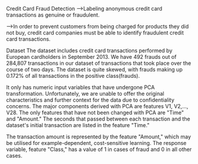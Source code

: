 Credit Card Fraud Detection
-->Labeling anonymous credit card transactions as genuine or fraudulent.

-->In order to prevent customers from being charged for products they did not buy, credit card companies must be able to identify fraudulent credit card transactions.

Dataset
The dataset includes credit card transactions performed by European cardholders in September 2013. We have 492 frauds out of 284,807 transactions in our dataset of transactions that took place over the course of two days. The dataset is quite skewed, with frauds making up 0.172% of all transactions in the positive class(frauds).

It only has numeric input variables that have undergone PCA transformation. Unfortunately, we are unable to offer the original characteristics and further context for the data due to confidentiality concerns. The major components derived with PCA are features V1, V2,..., V28. The only features that have not been changed with PCA are "Time" and "Amount." The seconds that passed between each transaction and the dataset's initial transaction are listed in the feature "Time."

The transaction amount is represented by the feature "Amount," which may be utilised for example-dependent, cost-sensitive learning. The response variable, feature "Class," has a value of 1 in cases of fraud and 0 in all other cases.
